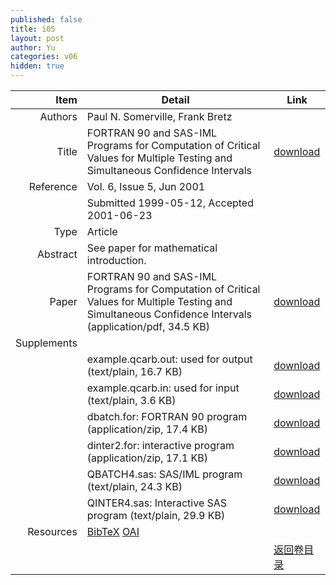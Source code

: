 ```yaml
---
published: false
title: i05
layout: post
author: Yu
categories: v06
hidden: true
---
```


| Item | Detail | Link |
|---:|---|---|
| Authors | Paul N. Somerville, Frank Bretz| |
| Title |FORTRAN 90 and SAS-IML Programs for Computation of Critical Values for Multiple Testing and Simultaneous Confidence Intervals | [download](http://www.jstatsoft.org/v06/i05/paper) |
| Reference |Vol. 6, Issue 5, Jun 2001 | |
| | Submitted 1999-05-12, Accepted 2001-06-23| | 
| Type | Article| |
| Abstract | See paper for mathematical introduction.| |
| Paper | FORTRAN 90 and SAS-IML Programs for Computation of Critical Values for Multiple Testing and Simultaneous Confidence Intervals  (application/pdf, 34.5 KB)| [download](http://www.jstatsoft.org/v06/i05/paper) |
| Supplements | | |
| |example.qcarb.out: used for output  (text/plain, 16.7 KB)|  [download](http://www.jstatsoft.org/v06/i05/supp/1) |
| |example.qcarb.in: used for input  (text/plain, 3.6 KB)|  [download](http://www.jstatsoft.org/v06/i05/supp/2) |
| |dbatch.for: FORTRAN 90 program  (application/zip, 17.4 KB)|  [download](http://www.jstatsoft.org/v06/i05/supp/3) |
| |dinter2.for: interactive program  (application/zip, 17.1 KB)|  [download](http://www.jstatsoft.org/v06/i05/supp/4) |
| |QBATCH4.sas: SAS/IML program  (text/plain, 24.3 KB)|  [download](http://www.jstatsoft.org/v06/i05/supp/5) |
| |QINTER4.sas: Interactive SAS program  (text/plain, 29.9 KB)|  [download](http://www.jstatsoft.org/v06/i05/supp/6) |
| Resources | [BibTeX](http://www.jstatsoft.org/v06/i05/bibtex) [OAI](http://www.jstatsoft.org/oai?verb=GetRecord&identifier=oai.jstatsoft/v06/i05&prefix=oai_dc)| |
| |  | [返回卷目录]({{site.baseurl}}/volume/v06.html) |